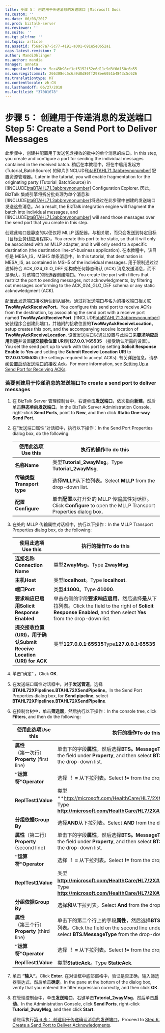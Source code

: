 ```yaml
---
title: 步骤 5： 创建用于传递消息的发送端口 |Microsoft Docs
ms.custom: ''
ms.date: 06/08/2017
ms.prod: biztalk-server
ms.reviewer: ''
ms.suite: ''
ms.tgt_pltfrm: ''
ms.topic: article
ms.assetid: f56ad7a7-5c77-4191-a001-691e5e0652a1
caps.latest.revision: 7
author: MandiOhlinger
ms.author: mandia
manager: anneta
ms.openlocfilehash: 5ec45b98cf1ef5152f52e6d11c9d3f6d150c6b55
ms.sourcegitcommit: 266308ec5c6a9d8d80ff298ee6051b4843c5d626
ms.translationtype: MT
ms.contentlocale: zh-CN
ms.lasthandoff: 06/27/2018
ms.locfileid: "37001678"
---
```

# <a name="step-5-create-a-send-port-to-deliver-messages"></a><span data-ttu-id="77945-102">步骤 5： 创建用于传递消息的发送端口</span><span class="sxs-lookup"><span data-stu-id="77945-102">Step 5: Create a Send Port to Deliver Messages</span></span>
<span data-ttu-id="77945-103">此步骤中，创建并配置用于发送包含接收的批中的单个消息的端口。</span><span class="sxs-lookup"><span data-stu-id="77945-103">In this step, you create and configure a port for sending the individual messages contained in the received batch.</span></span> <span data-ttu-id="77945-104">稍后在本教程中，将在中启用发起方 (Tutorial_BatchSource) 的碎片[!INCLUDE[btaBTAHL71.3abbrevnonumber](../../includes/btabtahl71-3abbrevnonumber-md.md)]配置资源管理器。</span><span class="sxs-lookup"><span data-stu-id="77945-104">Later in the tutorial, you will enable fragmentation for the originating party (Tutorial_BatchSource) in [!INCLUDE[btaBTAHL71.3abbrevnonumber](../../includes/btabtahl71-3abbrevnonumber-md.md)] Configuration Explorer.</span></span> <span data-ttu-id="77945-105">因此，BizTalk 集成引擎将拆分批处理为单个消息和[!INCLUDE[btaBTAHL71.3abbrevnonumber](../../includes/btabtahl71-3abbrevnonumber-md.md)]将通过在此步骤中创建的发送端口发送这些消息。</span><span class="sxs-lookup"><span data-stu-id="77945-105">As a result, the BizTalk integration engine will fragment the batch into individual messages, and [!INCLUDE[btaBTAHL71.3abbrevnonumber](../../includes/btabtahl71-3abbrevnonumber-md.md)] will send those messages over the send port that you create in this step.</span></span>  

 <span data-ttu-id="77945-106">创建此端口是静态的以便仅将 MLLP 适配器，与相关联，而只会发送到特定目标 （目标业务线应用程序）。</span><span class="sxs-lookup"><span data-stu-id="77945-106">You create this port to be static, so that it will only be associated with an MLLP adapter, and it will only send to a specific destination (the destination line-of-business application).</span></span> <span data-ttu-id="77945-107">在本教程中，该目标是 MESA_IS，MSH5 单条消息中。</span><span class="sxs-lookup"><span data-stu-id="77945-107">In this tutorial, that destination is MESA_IS, as contained in MSH5 of the individual messages.</span></span> <span data-ttu-id="77945-108">用于限制通过过滤掉符合 ACK_024_GLO_DEF 架构或任何静态确认 (ACK) 消息发送消息，而不是确认，对该端口的筛选器创建端口。</span><span class="sxs-lookup"><span data-stu-id="77945-108">You create the port with filters that restrict the port to sending messages, not acknowledgments, by filtering out messages conforming to the ACK_024_GLO_DEF schema or any static acknowledgment (ACK).</span></span>  

 <span data-ttu-id="77945-109">配置此发送端口接收确认到从目标，通过将发送端口与名为的接收端口相关联**TwoWayAckReceivePort**。</span><span class="sxs-lookup"><span data-stu-id="77945-109">You configure this send port to receive ACKs from the destination, by associating the send port with a receive port named **TwoWayAckReceivePort**.</span></span> [!INCLUDE[btaBTAHL71.3abbrevnonumber](../../includes/btabtahl71-3abbrevnonumber-md.md)]<span data-ttu-id="77945-110"> 安装程序会创建此端口，并随附的接收位置的**TwoWayAckReceiveLocation**。</span><span class="sxs-lookup"><span data-stu-id="77945-110"> setup creates this port, and the accompanying receive location of **TwoWayAckReceiveLocation**.</span></span> <span data-ttu-id="77945-111">设置发送端口以通过设置与此端口来**要求响应启用**到**是**并设置**提交接收位置 URI**到**127.0.0.1:65535** （接受确认所需的设置）。</span><span class="sxs-lookup"><span data-stu-id="77945-111">You set the send port up to work with this port by setting **Solicit Response Enable** to **Yes** and setting the **Submit Receive Location URI** to **127.0.0.1:65535** (the settings required to accept ACKs).</span></span> <span data-ttu-id="77945-112">有关详细信息，请参阅[设置启动发送端口的接收 Ack](../../adapters-and-accelerators/accelerator-hl7/setting-up-a-send-port-for-receiving-acks.md)。</span><span class="sxs-lookup"><span data-stu-id="77945-112">For more information, see [Setting Up a Send Port for Receiving ACKs](../../adapters-and-accelerators/accelerator-hl7/setting-up-a-send-port-for-receiving-acks.md).</span></span>  

### <a name="to-create-a-send-port-to-deliver-messages"></a><span data-ttu-id="77945-113">若要创建用于传递消息的发送端口</span><span class="sxs-lookup"><span data-stu-id="77945-113">To create a send port to deliver messages</span></span>  

1. <span data-ttu-id="77945-114">在 BizTalk Server 管理控制台中，右键单击**发送端口**，依次指向**新建**，然后单击**静态单向发送端口**。</span><span class="sxs-lookup"><span data-stu-id="77945-114">In the BizTalk Server Administration Console, right-click **Send Ports**, point to **New**, and then click **Static One-way Send Port**.</span></span>  

2. <span data-ttu-id="77945-115">在“发送端口属性”对话框中，执行以下操作：</span><span class="sxs-lookup"><span data-stu-id="77945-115">In the Send Port Properties dialog box, do the following:</span></span>  


   |      <span data-ttu-id="77945-116">使用此选项</span><span class="sxs-lookup"><span data-stu-id="77945-116">Use this</span></span>      |                              <span data-ttu-id="77945-117">执行的操作</span><span class="sxs-lookup"><span data-stu-id="77945-117">To do this</span></span>                               |
   |--------------------|-----------------------------------------------------------------------|
   |      <span data-ttu-id="77945-118">**名称**</span><span class="sxs-lookup"><span data-stu-id="77945-118">**Name**</span></span>      |                      <span data-ttu-id="77945-119">类型**Tutorial_2wayMsg**。</span><span class="sxs-lookup"><span data-stu-id="77945-119">Type **Tutorial_2wayMsg**.</span></span>                       |
   | <span data-ttu-id="77945-120">**传输类型**</span><span class="sxs-lookup"><span data-stu-id="77945-120">**Transport type**</span></span> |               <span data-ttu-id="77945-121">选择**MLLP**从下拉列表。</span><span class="sxs-lookup"><span data-stu-id="77945-121">Select **MLLP** from the drop-down list.</span></span>                |
   |   <span data-ttu-id="77945-122">**配置**</span><span class="sxs-lookup"><span data-stu-id="77945-122">**Configure**</span></span>    | <span data-ttu-id="77945-123">单击**配置**以打开处的 MLLP 传输属性对话框。</span><span class="sxs-lookup"><span data-stu-id="77945-123">Click **Configure** to open the MLLP Transport Properties dialog box.</span></span> |


3. <span data-ttu-id="77945-124">在处的 MLLP 传输属性对话框中，执行以下操作：</span><span class="sxs-lookup"><span data-stu-id="77945-124">In the MLLP Transport Properties dialog box, do the following:</span></span>  


   |                 <span data-ttu-id="77945-125">使用此选项</span><span class="sxs-lookup"><span data-stu-id="77945-125">Use this</span></span>                  |                                                   <span data-ttu-id="77945-126">执行的操作</span><span class="sxs-lookup"><span data-stu-id="77945-126">To do this</span></span>                                                   |
   |-------------------------------------------|----------------------------------------------------------------------------------------------------------------|
   |            <span data-ttu-id="77945-127">**连接名称**</span><span class="sxs-lookup"><span data-stu-id="77945-127">**Connection Name**</span></span>            |                                               <span data-ttu-id="77945-128">类型**2wayMsg**。</span><span class="sxs-lookup"><span data-stu-id="77945-128">Type **2wayMsg**.</span></span>                                                |
   |                 <span data-ttu-id="77945-129">**主机**</span><span class="sxs-lookup"><span data-stu-id="77945-129">**Host**</span></span>                  |                                              <span data-ttu-id="77945-130">类型**localhost**。</span><span class="sxs-lookup"><span data-stu-id="77945-130">Type **localhost**.</span></span>                                               |
   |                 <span data-ttu-id="77945-131">**端口**</span><span class="sxs-lookup"><span data-stu-id="77945-131">**Port**</span></span>                  |                                                <span data-ttu-id="77945-132">类型**41000**。</span><span class="sxs-lookup"><span data-stu-id="77945-132">Type **41000**.</span></span>                                                 |
   |       <span data-ttu-id="77945-133">**要求响应已启用**</span><span class="sxs-lookup"><span data-stu-id="77945-133">**Solicit Response Enabled**</span></span>        | <span data-ttu-id="77945-134">单击右侧的字段**要求响应启用**，然后选择**是**从下拉列表。</span><span class="sxs-lookup"><span data-stu-id="77945-134">Click the field to the right of **Solicit Response Enabled**, and then select **Yes** from the drop-down list.</span></span> |
   | <span data-ttu-id="77945-135">**提交接收位置 (URI)，用于确认**</span><span class="sxs-lookup"><span data-stu-id="77945-135">**Submit Receive Location (URI) for ACK**</span></span> |                                            <span data-ttu-id="77945-136">类型**127.0.0.1:65535**</span><span class="sxs-lookup"><span data-stu-id="77945-136">Type**127.0.0.1:65535**</span></span>                                             |


4. <span data-ttu-id="77945-137">单击“确定” 。</span><span class="sxs-lookup"><span data-stu-id="77945-137">Click **OK**.</span></span>  

5. <span data-ttu-id="77945-138">在发送端口属性对话框中，对于**发送管道**，选择**BTAHL72XPipelines.BTAHL72XSendPipeline**。</span><span class="sxs-lookup"><span data-stu-id="77945-138">In the Send Port Properties dialog box, for **Send pipeline**, select **BTAHL72XPipelines.BTAHL72XSendPipeline**.</span></span>  

6. <span data-ttu-id="77945-139">在控制台树中，单击**筛选器**，然后执行以下操作：</span><span class="sxs-lookup"><span data-stu-id="77945-139">In the console tree, click **Filters**, and then do the following:</span></span>  


   |          <span data-ttu-id="77945-140">使用此选项</span><span class="sxs-lookup"><span data-stu-id="77945-140">Use this</span></span>          |                                                     <span data-ttu-id="77945-141">执行的操作</span><span class="sxs-lookup"><span data-stu-id="77945-141">To do this</span></span>                                                      |
   |----------------------------|---------------------------------------------------------------------------------------------------------------------|
   | <span data-ttu-id="77945-142">**属性**（第一次行）</span><span class="sxs-lookup"><span data-stu-id="77945-142">**Property** (first line)</span></span>  |          <span data-ttu-id="77945-143">单击下的字段**属性**，然后选择**BTS。MessageType**从下拉列表。</span><span class="sxs-lookup"><span data-stu-id="77945-143">Click the field under **Property**, and then select **BTS.MessageType** from the drop-down list.</span></span>           |
   |        <span data-ttu-id="77945-144">**“运算符”**</span><span class="sxs-lookup"><span data-stu-id="77945-144">**Operator**</span></span>        |                                       <span data-ttu-id="77945-145">选择 **！ =** 从下拉列表。</span><span class="sxs-lookup"><span data-stu-id="77945-145">Select **!=** from the drop-down list.</span></span>                                        |
   |         <span data-ttu-id="77945-146">**ReplTest1**</span><span class="sxs-lookup"><span data-stu-id="77945-146">**Value**</span></span>          |                          <span data-ttu-id="77945-147">类型**<http://microsoft.com/HealthCare/HL7/2X#ACK_24_GLO_DEF>**。</span><span class="sxs-lookup"><span data-stu-id="77945-147">Type **<http://microsoft.com/HealthCare/HL7/2X#ACK_24_GLO_DEF>**.</span></span>                          |
   |        <span data-ttu-id="77945-148">**分组依据**</span><span class="sxs-lookup"><span data-stu-id="77945-148">**Group By**</span></span>        |                                       <span data-ttu-id="77945-149">选择**AND**从下拉列表。</span><span class="sxs-lookup"><span data-stu-id="77945-149">Select **AND** from the drop-down list.</span></span>                                       |
   | <span data-ttu-id="77945-150">**属性**（第二行）</span><span class="sxs-lookup"><span data-stu-id="77945-150">**Property** (second line)</span></span> |          <span data-ttu-id="77945-151">单击下的字段**属性**，然后选择**BTS。MessageType**从下拉列表。</span><span class="sxs-lookup"><span data-stu-id="77945-151">Click the field under **Property**, and then select **BTS.MessageType** from the drop-down list.</span></span>           |
   |        <span data-ttu-id="77945-152">**“运算符”**</span><span class="sxs-lookup"><span data-stu-id="77945-152">**Operator**</span></span>        |                                       <span data-ttu-id="77945-153">选择 **！ =** 从下拉列表。</span><span class="sxs-lookup"><span data-stu-id="77945-153">Select **!=** from the drop-down list.</span></span>                                        |
   |         <span data-ttu-id="77945-154">**ReplTest1**</span><span class="sxs-lookup"><span data-stu-id="77945-154">**Value**</span></span>          |                          <span data-ttu-id="77945-155">类型 **<http://microsoft.com/HealthCare/HL7/2X#ACK_25_GLO_DEF>。**</span><span class="sxs-lookup"><span data-stu-id="77945-155">Type **<http://microsoft.com/HealthCare/HL7/2X#ACK_25_GLO_DEF>.**</span></span>                          |
   |        <span data-ttu-id="77945-156">**分组依据**</span><span class="sxs-lookup"><span data-stu-id="77945-156">**Group By**</span></span>        |                                       <span data-ttu-id="77945-157">选择**和**从下拉列表。</span><span class="sxs-lookup"><span data-stu-id="77945-157">Select **And** from the drop-down list.</span></span>                                       |
   | <span data-ttu-id="77945-158">**属性**（第三个行）</span><span class="sxs-lookup"><span data-stu-id="77945-158">**Property** (third line)</span></span>  | <span data-ttu-id="77945-159">单击下的第二个行上的字段**属性**，然后选择**BTS。MessageType**从下拉列表。</span><span class="sxs-lookup"><span data-stu-id="77945-159">Click the field on the second line under **Property**, and then select **BTS.MessageType** from the drop-down list.</span></span> |
   |        <span data-ttu-id="77945-160">**“运算符”**</span><span class="sxs-lookup"><span data-stu-id="77945-160">**Operator**</span></span>        |                                       <span data-ttu-id="77945-161">选择 **！ =** 从下拉列表。</span><span class="sxs-lookup"><span data-stu-id="77945-161">Select **!=** from the drop-down list.</span></span>                                        |
   |         <span data-ttu-id="77945-162">**ReplTest1**</span><span class="sxs-lookup"><span data-stu-id="77945-162">**Value**</span></span>          |                                                 <span data-ttu-id="77945-163">类型**StaticAck**。</span><span class="sxs-lookup"><span data-stu-id="77945-163">Type **StaticAck**.</span></span>                                                 |


7. <span data-ttu-id="77945-164">单击 **“输入”**。</span><span class="sxs-lookup"><span data-stu-id="77945-164">Click **Enter**.</span></span> <span data-ttu-id="77945-165">在对话框中底部窗格中，验证是否正确，输入筛选器表达式，然后单击**确定**。</span><span class="sxs-lookup"><span data-stu-id="77945-165">In the pane at the bottom of the dialog box, verify that you entered the filter expression correctly, and then click **OK**.</span></span>  

8. <span data-ttu-id="77945-166">在管理控制台中，单击**发送端口**，右键单击**Tutorial_2wayMsg**，然后单击**启动**。</span><span class="sxs-lookup"><span data-stu-id="77945-166">In the Administration Console, click **Send Ports**, right-click **Tutorial_2wayMsg**, and then click **Start**.</span></span>  

   <span data-ttu-id="77945-167">请继续执行[第 6 步： 创建用于传递确认消息的发送端口](../../adapters-and-accelerators/accelerator-hl7/step-6-create-a-send-port-to-deliver-acknowledgments.md)。</span><span class="sxs-lookup"><span data-stu-id="77945-167">Proceed to [Step 6: Create a Send Port to Deliver Acknowledgments](../../adapters-and-accelerators/accelerator-hl7/step-6-create-a-send-port-to-deliver-acknowledgments.md).</span></span>